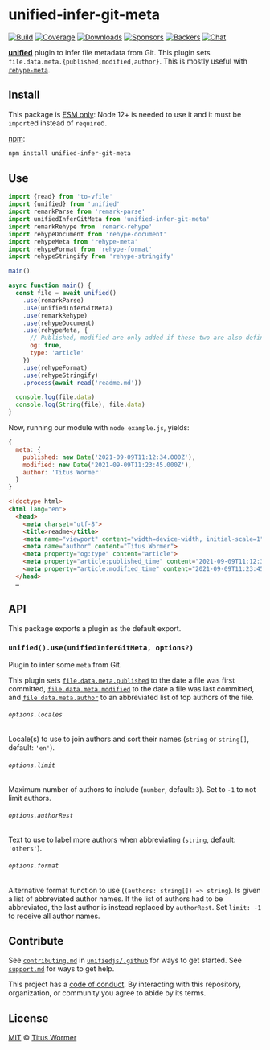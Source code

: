 # unified-infer-git-meta

[![Build][build-badge]][build]
[![Coverage][coverage-badge]][coverage]
[![Downloads][downloads-badge]][downloads]
[![Sponsors][sponsors-badge]][collective]
[![Backers][backers-badge]][collective]
[![Chat][chat-badge]][chat]

[**unified**][unified] plugin to infer file metadata from Git.
This plugin sets `file.data.meta.{published,modified,author}`.
This is mostly useful with [`rehype-meta`][rehype-meta].

## Install

This package is [ESM only](https://gist.github.com/sindresorhus/a39789f98801d908bbc7ff3ecc99d99c):
Node 12+ is needed to use it and it must be `import`ed instead of `require`d.

[npm][]:

```sh
npm install unified-infer-git-meta
```

## Use

```js
import {read} from 'to-vfile'
import {unified} from 'unified'
import remarkParse from 'remark-parse'
import unifiedInferGitMeta from 'unified-infer-git-meta'
import remarkRehype from 'remark-rehype'
import rehypeDocument from 'rehype-document'
import rehypeMeta from 'rehype-meta'
import rehypeFormat from 'rehype-format'
import rehypeStringify from 'rehype-stringify'

main()

async function main() {
  const file = await unified()
    .use(remarkParse)
    .use(unifiedInferGitMeta)
    .use(remarkRehype)
    .use(rehypeDocument)
    .use(rehypeMeta, {
      // Published, modified are only added if these two are also defined:
      og: true,
      type: 'article'
    })
    .use(rehypeFormat)
    .use(rehypeStringify)
    .process(await read('readme.md'))

  console.log(file.data)
  console.log(String(file), file.data)
}
```

Now, running our module with `node example.js`, yields:

```js
{
  meta: {
    published: new Date('2021-09-09T11:12:34.000Z'),
    modified: new Date('2021-09-09T11:23:45.000Z'),
    author: 'Titus Wormer'
  }
}
```

```html
<!doctype html>
<html lang="en">
  <head>
    <meta charset="utf-8">
    <title>readme</title>
    <meta name="viewport" content="width=device-width, initial-scale=1">
    <meta name="author" content="Titus Wormer">
    <meta property="og:type" content="article">
    <meta property="article:published_time" content="2021-09-09T11:12:34.000Z">
    <meta property="article:modified_time" content="2021-09-09T11:23:45.000Z">
  </head>
  …
```

## API

This package exports a plugin as the default export.

### `unified().use(unifiedInferGitMeta, options?)`

Plugin to infer some `meta` from Git.

This plugin sets [`file.data.meta.published`][meta-published] to the date a file
was first committed, [`file.data.meta.modified`][meta-modified] to the date a
file was last committed, and [`file.data.meta.author`][meta-author] to an
abbreviated list of top authors of the file.

###### `options.locales`

Locale(s) to use to join authors and sort their names (`string` or `string[]`,
default: `'en'`).

###### `options.limit`

Maximum number of authors to include (`number`, default: `3`).
Set to `-1` to not limit authors.

###### `options.authorRest`

Text to use to label more authors when abbreviating (`string`, default:
`'others'`).

###### `options.format`

Alternative format function to use (`(authors: string[]) => string`).
Is given a list of abbreviated author names.
If the list of authors had to be abbreviated, the last author is instead
replaced by `authorRest`.
Set `limit: -1` to receive all author names.

## Contribute

See [`contributing.md`][contributing] in [`unifiedjs/.github`][health] for ways
to get started.
See [`support.md`][support] for ways to get help.

This project has a [code of conduct][coc].
By interacting with this repository, organization, or community you agree to
abide by its terms.

## License

[MIT][license] © [Titus Wormer][author]

<!-- Definitions -->

[build-badge]: https://github.com/unifiedjs/unified-infer-git-meta/workflows/main/badge.svg

[build]: https://github.com/unifiedjs/unified-infer-git-meta/actions

[coverage-badge]: https://img.shields.io/codecov/c/github/unifiedjs/unified-infer-git-meta.svg

[coverage]: https://codecov.io/github/unifiedjs/unified-infer-git-meta

[downloads-badge]: https://img.shields.io/npm/dm/unified-infer-git-meta.svg

[downloads]: https://www.npmjs.com/package/unified-infer-git-meta

[sponsors-badge]: https://opencollective.com/unified/sponsors/badge.svg

[backers-badge]: https://opencollective.com/unified/backers/badge.svg

[collective]: https://opencollective.com/unified

[chat-badge]: https://img.shields.io/badge/chat-discussions-success.svg

[chat]: https://github.com/unifiedjs/unified/discussions

[npm]: https://docs.npmjs.com/cli/install

[health]: https://github.com/unifiedjs/.github

[contributing]: https://github.com/unifiedjs/.github/blob/HEAD/contributing.md

[support]: https://github.com/unifiedjs/.github/blob/HEAD/support.md

[coc]: https://github.com/unifiedjs/.github/blob/HEAD/code-of-conduct.md

[license]: license

[author]: https://wooorm.com

[unified]: https://github.com/unifiedjs/unified

[rehype-meta]: https://github.com/rehypejs/rehype-meta

[meta-published]: https://github.com/rehypejs/rehype-meta#configpublished

[meta-modified]: https://github.com/rehypejs/rehype-meta#configmodified

[meta-author]: https://github.com/rehypejs/rehype-meta#configauthor
